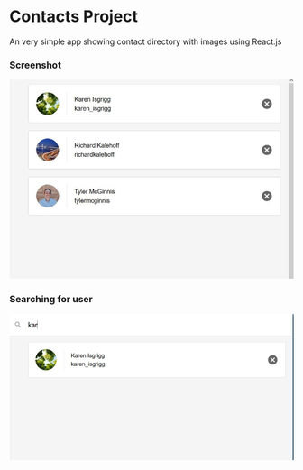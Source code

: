 # Contacts Project

An very simple app showing contact directory with images using React.js

### Screenshot
![alt text](https://github.com/KalebNiven/react-contacts-app/blob/master/screenshot.JPG)
### Searching for user
![alt text](https://github.com/KalebNiven/react-contacts-app/blob/master/screenshot%20with%20filter.JPG)
